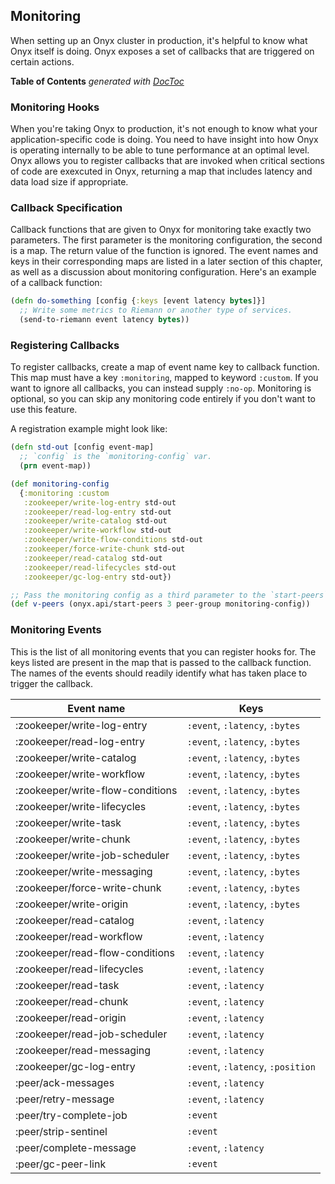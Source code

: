 ## Monitoring

When setting up an Onyx cluster in production, it's helpful to know what Onyx itself is doing. Onyx exposes a set of callbacks that are triggered on certain actions.

<!-- START doctoc generated TOC please keep comment here to allow auto update -->
<!-- DON'T EDIT THIS SECTION, INSTEAD RE-RUN doctoc TO UPDATE -->
**Table of Contents**  *generated with [DocToc](http://doctoc.herokuapp.com/)*

<!-- END doctoc generated TOC please keep comment here to allow auto update -->

### Monitoring Hooks

When you're taking Onyx to production, it's not enough to know what your application-specific code is doing. You need to have insight into how Onyx is operating internally to be able to tune performance at an optimal level. Onyx allows you to register callbacks that are invoked when critical sections of code are exexcuted in Onyx, returning a map that includes latency and data load size if appropriate.

### Callback Specification

Callback functions that are given to Onyx for monitoring take exactly two parameters. The first parameter is the monitoring configuration, the second is a map. The return value of the function is ignored. The event names and keys in their corresponding maps are listed in a later section of this chapter, as well as a discussion about monitoring configuration. Here's an example of a callback function:

```clojure
(defn do-something [config {:keys [event latency bytes]}]
  ;; Write some metrics to Riemann or another type of services.
  (send-to-riemann event latency bytes))
```

### Registering Callbacks

To register callbacks, create a map of event name key to callback function. This map must have a key `:monitoring`, mapped to keyword `:custom`. If you want to ignore all callbacks, you can instead supply `:no-op`. Monitoring is optional, so you can skip any monitoring code entirely if you don't want to use this feature.

A registration example might look like:

```clojure
(defn std-out [config event-map]
  ;; `config` is the `monitoring-config` var.
  (prn event-map))

(def monitoring-config
  {:monitoring :custom
   :zookeeper/write-log-entry std-out
   :zookeeper/read-log-entry std-out
   :zookeeper/write-catalog std-out
   :zookeeper/write-workflow std-out
   :zookeeper/write-flow-conditions std-out
   :zookeeper/force-write-chunk std-out
   :zookeeper/read-catalog std-out
   :zookeeper/read-lifecycles std-out
   :zookeeper/gc-log-entry std-out})

;; Pass the monitoring config as a third parameter to the `start-peers` function.
(def v-peers (onyx.api/start-peers 3 peer-group monitoring-config))
```

### Monitoring Events

This is the list of all monitoring events that you can register hooks for. The keys listed are present in the map that is passed to the callback function. The names of the events should readily identify what has taken place to trigger the callback.

Event name                       | Keys                             |
---------------------------------|----------------------------------|
:zookeeper/write-log-entry       | `:event`, `:latency`, `:bytes`   |
:zookeeper/read-log-entry        | `:event`, `:latency`, `:bytes`   |
:zookeeper/write-catalog         | `:event`, `:latency`, `:bytes`   |
:zookeeper/write-workflow        | `:event`, `:latency`, `:bytes`   |
:zookeeper/write-flow-conditions | `:event`, `:latency`, `:bytes`   |
:zookeeper/write-lifecycles      | `:event`, `:latency`, `:bytes`   |
:zookeeper/write-task            | `:event`, `:latency`, `:bytes`   |
:zookeeper/write-chunk           | `:event`, `:latency`, `:bytes`   |
:zookeeper/write-job-scheduler   | `:event`, `:latency`, `:bytes`   |
:zookeeper/write-messaging       | `:event`, `:latency`, `:bytes`   |
:zookeeper/force-write-chunk     | `:event`, `:latency`, `:bytes`   |
:zookeeper/write-origin          | `:event`, `:latency`, `:bytes`   |
:zookeeper/read-catalog          | `:event`, `:latency`             |
:zookeeper/read-workflow         | `:event`, `:latency`             |
:zookeeper/read-flow-conditions  | `:event`, `:latency`             |
:zookeeper/read-lifecycles       | `:event`, `:latency`             |
:zookeeper/read-task             | `:event`, `:latency`             |
:zookeeper/read-chunk            | `:event`, `:latency`             |
:zookeeper/read-origin           | `:event`, `:latency`             |
:zookeeper/read-job-scheduler    | `:event`, `:latency`             |
:zookeeper/read-messaging        | `:event`, `:latency`             |
:zookeeper/gc-log-entry          | `:event`, `:latency`, `:position`|
:peer/ack-messages               | `:event`, `:latency`             |
:peer/retry-message              | `:event`, `:latency`             |
:peer/try-complete-job           | `:event`                         |
:peer/strip-sentinel             | `:event`                         |
:peer/complete-message           | `:event`, `:latency`             |
:peer/gc-peer-link               | `:event`                         |